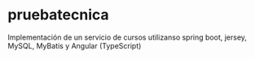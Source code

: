 # pruebatecnica

Implementación de un servicio de cursos utilizanso spring boot, jersey, MySQL, MyBatis y Angular (TypeScript)
